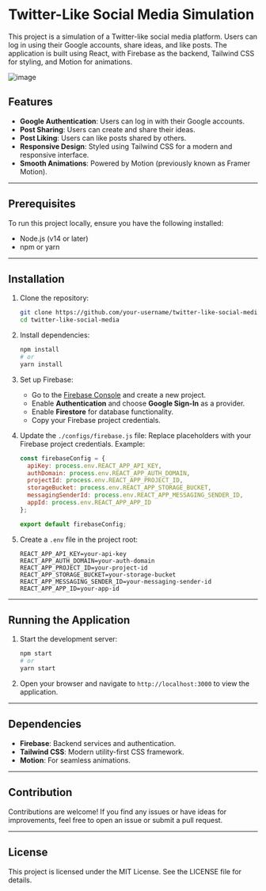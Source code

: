 # Twitter-Like Social Media Simulation

This project is a simulation of a Twitter-like social media platform. Users can log in using their Google accounts, share ideas, and like posts. The application is built using React, with Firebase as the backend, Tailwind CSS for styling, and Motion for animations.

![image](https://github.com/user-attachments/assets/968c6653-dd97-4f27-b4f2-c28ad700929c)


## Features

- **Google Authentication**: Users can log in with their Google accounts.
- **Post Sharing**: Users can create and share their ideas.
- **Post Liking**: Users can like posts shared by others.
- **Responsive Design**: Styled using Tailwind CSS for a modern and responsive interface.
- **Smooth Animations**: Powered by Motion (previously known as Framer Motion).

---

## Prerequisites

To run this project locally, ensure you have the following installed:

- Node.js (v14 or later)
- npm or yarn

---

## Installation

1. Clone the repository:
   ```bash
   git clone https://github.com/your-username/twitter-like-social-media.git
   cd twitter-like-social-media
   ```

2. Install dependencies:
   ```bash
   npm install
   # or
   yarn install
   ```

3. Set up Firebase:
   - Go to the [Firebase Console](https://console.firebase.google.com/) and create a new project.
   - Enable **Authentication** and choose **Google Sign-In** as a provider.
   - Enable **Firestore** for database functionality.
   - Copy your Firebase project credentials.

4. Update the `./configs/firebase.js` file:
   Replace placeholders with your Firebase project credentials. Example:
   ```javascript
   const firebaseConfig = {
     apiKey: process.env.REACT_APP_API_KEY,
     authDomain: process.env.REACT_APP_AUTH_DOMAIN,
     projectId: process.env.REACT_APP_PROJECT_ID,
     storageBucket: process.env.REACT_APP_STORAGE_BUCKET,
     messagingSenderId: process.env.REACT_APP_MESSAGING_SENDER_ID,
     appId: process.env.REACT_APP_APP_ID
   };

   export default firebaseConfig;
   ```

5. Create a `.env` file in the project root:
   ```env
   REACT_APP_API_KEY=your-api-key
   REACT_APP_AUTH_DOMAIN=your-auth-domain
   REACT_APP_PROJECT_ID=your-project-id
   REACT_APP_STORAGE_BUCKET=your-storage-bucket
   REACT_APP_MESSAGING_SENDER_ID=your-messaging-sender-id
   REACT_APP_APP_ID=your-app-id
   ```

---

## Running the Application

1. Start the development server:
   ```bash
   npm start
   # or
   yarn start
   ```

2. Open your browser and navigate to `http://localhost:3000` to view the application.

---

## Dependencies

- **Firebase**: Backend services and authentication.
- **Tailwind CSS**: Modern utility-first CSS framework.
- **Motion**: For seamless animations.

---

## Contribution

Contributions are welcome! If you find any issues or have ideas for improvements, feel free to open an issue or submit a pull request.

---

## License

This project is licensed under the MIT License. See the LICENSE file for details.

